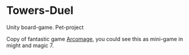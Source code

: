 # Towers-Duel
Unity board-game. Pet-project

Copy of fantastic game [Arcomage](https://ru.wikipedia.org/wiki/Arcomage), you could see this as mini-game in might and magic 7.

